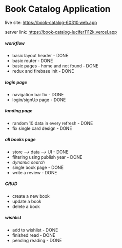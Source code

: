 # Book Catalog Application

live site: <https://book-catalog-60310.web.app>

server link: <https://book-catalog-lucifer1112k.vercel.app>

##### workflow

- basic layout header - DONE
- basic router - DONE
- basic pages - home and not found - DONE
- redux and firebase init - DONE

##### login page

- navigation bar fix - DONE
- login/signUp page - DONE

##### landing page

- random 10 data in every refresh - DONE
- fix single card design - DONE

##### all books page

- store --> data --> UI - DONE
- filtering using publish year - DONE
- _dynamic search_
- single book page - DONE
- write a review - DONE

##### CRUD

- create a new book
- update a book
- delete a book

##### wishlist

- add to wishlist - DONE
- finished read - DONE
- pending reading - DONE
